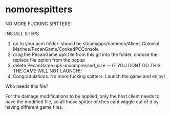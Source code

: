 # nomorespitters
NO MORE FUCKING SPITTERS!

INSTALL STEPS

1. go to your acm folder: should be steamapps/common/Aliens Colonial Marines/PecanGame/CookedPCConsole
2. drag the PecanGame.upk file from this git into the folder, choose the replace file option from the popup
3. delete PecanGame.upk.uncompressed_size -- IF YOU DONT DO THIS THE GAME WILL NOT LAUNCH!!
4. Congradulations. No more fucking spitters. Launch the game and enjoy!

Who needs this file?

For the damage modifications to be applied, only the host client needs to have the modified file, so all those
spitter bitches cant wiggle out of it by having different game files.
